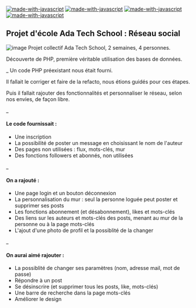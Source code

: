 [![made-with-javascript](https://img.shields.io/badge/Made%20with-HTML-326996.svg)](https://www.javascript.com)
[![made-with-javascript](https://img.shields.io/badge/Made%20with-CSS-326996.svg)](https://www.javascript.com)
[![made-with-javascript](https://img.shields.io/badge/Made%20with-PHP-326996.svg)](https://www.javascript.com)
[![made-with-javascript](https://img.shields.io/badge/Made%20with-MySQL-326996.svg)](https://www.javascript.com)

## Projet d'école Ada Tech School : Réseau social
![image](https://github.com/EdithMenechi/projet-reseau-social-PHP/assets/146751517/75ce5760-4623-4cf3-a3e5-0657d27eeded)
Projet collectif Ada Tech School, 2 semaines, 4 personnes.

Découverte de PHP, première véritable utilisation des bases de données.

_
Un code PHP préexistant nous était fourni.

Il fallait le corriger et faire de la refacto, nous étions guidés pour ces étapes.

Puis il fallait rajouter des fonctionnalités et personnaliser le réseau, selon nos envies, de façon libre.

_

#### Le code fournissait :
- Une inscription
- La possibilité de poster un message en choisissant le nom de l'auteur
- Des pages non utilisées : flux, mots-clés, mur
- Des fonctions followers et abonnés, non utilisées

_

#### On a rajouté :
- Une page login et un bouton déconnexion
- La personnalisation du mur : seul la personne loguée peut poster et supprimer ses posts
- Les fonctions abonnement (et désabonnement), likes et mots-clés
- Des liens sur les auteurs et mots-clés des posts, menant au mur de la personne ou à la page mots-clés
- L'ajout d'une photo de profil et la possiblité de la changer

_

#### On aurai aimé rajouter :
- La possiblité de changer ses paramètres (nom, adresse mail, mot de passe)
- Répondre à un post
- Se désinscrire (et supprimer tous les posts, like, mots-clés)
- Une barre de recherche dans la page mots-clés
- Améliorer le design

